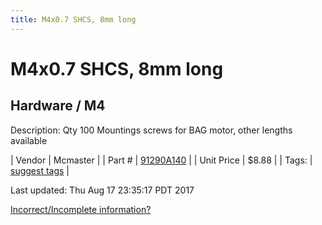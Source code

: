 ```yaml
---
title: M4x0.7 SHCS, 8mm long
---
```


# M4x0.7 SHCS, 8mm long
## Hardware / M4
Description: 	Qty 100 Mountings screws for BAG motor, other lengths available 

| Vendor | Mcmaster | 
| Part # | [91290A140](https://www.mcmaster.com/#91290A140) | 
| Unit Price | $8.88 | 
| Tags: | [suggest tags](https://docs.google.com/forms/d/e/1FAIpQLSeWyY8v3RgOty-MyWmh9U0iivNYN_molChYyS-0U-o-kOAv_g/viewform) | 

Last updated: Thu Aug 17 23:35:17 PDT 2017

 [Incorrect/Incomplete information?](https://docs.google.com/forms/d/e/1FAIpQLSeWyY8v3RgOty-MyWmh9U0iivNYN_molChYyS-0U-o-kOAv_g/viewform)
